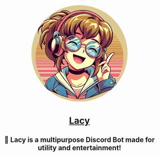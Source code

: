 <p align="center">
   <img src="https://github.com/JayyDoesDev/Lacy/blob/main/.github/assets/lacy.jpg?raw=true" alt="lacy" width="300" style="border-radius: 100%">
</p>
<h1 align="center"><a href="https://zyte.cloud">Lacy</a></h1>
<h2 align="center">🍭 Lacy is a multipurpose Discord Bot made for utility and entertainment! </h2>


